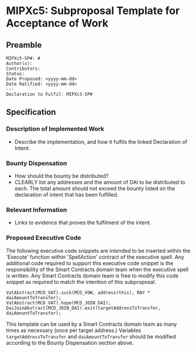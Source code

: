 # MIPXc5: Subproposal Template for Acceptance of Work

## Preamble
```
MIPXc5-SP#: #
Author(s):
Contributors:
Status: 
Date Proposed: <yyyy-mm-dd>
Date Ratified: <yyyy-mm-dd>
---
Declaration to Fulfil: MIPXc3-SP#
```
## Specification

### Description of Implemented Work
- Describe the implementation, and how it fulfils the linked Declaration of Intent.

### Bounty Dispensation
- How should the bounty be distributed? 
- CLEARLY list any addresses and the amount of DAI to be distributed to each. The total amount should not exceed the bounty listed on the declaration of intent that has been fulfilled.

### Relevant Information
- Links to evidence that proves the fulfilment of the intent.

### Proposed Executive Code
The following executive code snippets are intended to be inserted within the 'Execute' function within 'SpellAction' contract of the executive spell. Any additional code required to support this executive code snippet is the responsibility of the Smart Contracts domain team when the executive spell is written. Any Smart Contracts domain team is free to modify this code snippet as required to match the intention of this subproposal.

```
VatAbstract(MCD_VAT).suck(MCD_VOW, address(this), RAY * daiAmountToTransfer);
VatAbstract(MCD_VAT).hope(MCD_JOIN_DAI);
DaiJoinAbstract(MCD_JOIN_DAI).exit(targetAddressToTransfer, daiAmountToTransfer);
```

This template can be used by a Smart Contracts domain team as many times as necessary (once per target address.) Variables `targetAddressToTransfer` and `daiAmountToTransfer` should be modified according to the Bounty Dispensation section above.